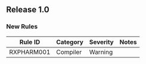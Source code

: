 ﻿## Release 1.0

### New Rules

Rule ID | Category | Severity | Notes
--------|----------|----------|--------------------
RXPHARM001  | Compiler |  Warning   | 
